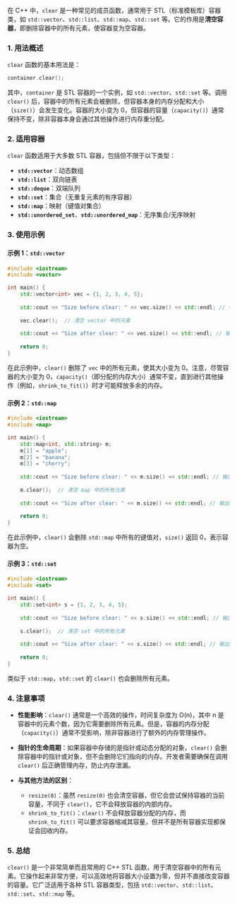 在 C++ 中，`clear` 是一种常见的成员函数，通常用于 STL（标准模板库）容器类，如 `std::vector`、`std::list`、`std::map`、`std::set` 等。它的作用是**清空容器**，即删除容器中的所有元素，使容器变为空容器。

### 1. 用法概述

`clear` 函数的基本用法是：

```cpp
container.clear();
```

其中，`container` 是 STL 容器的一个实例，如 `std::vector`、`std::set` 等。调用 `clear()` 后，容器中的所有元素会被删除，但容器本身的内存分配和大小（`size()`）会发生变化。容器的大小变为 0，但容器的容量（`capacity()`）通常保持不变，除非容器本身会通过其他操作进行内存重分配。

### 2. 适用容器

`clear` 函数适用于大多数 STL 容器，包括但不限于以下类型：

- **`std::vector`**：动态数组
- **`std::list`**：双向链表
- **`std::deque`**：双端队列
- **`std::set`**：集合（无重复元素的有序容器）
- **`std::map`**：映射（键值对集合）
- **`std::unordered_set`**、**`std::unordered_map`**：无序集合/无序映射

### 3. 使用示例

#### 示例 1：`std::vector`

```cpp
#include <iostream>
#include <vector>

int main() {
    std::vector<int> vec = {1, 2, 3, 4, 5};
    
    std::cout << "Size before clear: " << vec.size() << std::endl; // 输出 5
    
    vec.clear();  // 清空 vector 中的元素
    
    std::cout << "Size after clear: " << vec.size() << std::endl; // 输出 0
    
    return 0;
}
```

在此示例中，`clear()` 删除了 `vec` 中的所有元素，使其大小变为 0。注意，尽管容器的大小变为 0，`capacity()`（即分配的内存大小）通常不变，直到进行其他操作（例如，`shrink_to_fit()`）时才可能释放多余的内存。

#### 示例 2：`std::map`

```cpp
#include <iostream>
#include <map>

int main() {
    std::map<int, std::string> m;
    m[1] = "apple";
    m[2] = "banana";
    m[3] = "cherry";
    
    std::cout << "Size before clear: " << m.size() << std::endl; // 输出 3
    
    m.clear();  // 清空 map 中的所有元素
    
    std::cout << "Size after clear: " << m.size() << std::endl; // 输出 0
    
    return 0;
}
```

在此示例中，`clear()` 会删除 `std::map` 中所有的键值对，`size()` 返回 0，表示容器为空。

#### 示例 3：`std::set`

```cpp
#include <iostream>
#include <set>

int main() {
    std::set<int> s = {1, 2, 3, 4, 5};
    
    std::cout << "Size before clear: " << s.size() << std::endl; // 输出 5
    
    s.clear();  // 清空 set 中的所有元素
    
    std::cout << "Size after clear: " << s.size() << std::endl; // 输出 0
    
    return 0;
}
```

类似于 `std::map`，`std::set` 的 `clear()` 也会删除所有元素。

### 4. 注意事项

- **性能影响**：`clear()` 通常是一个高效的操作，时间复杂度为 O(n)，其中 n 是容器中的元素个数，因为它需要删除所有元素。但是，容器的内存分配（`capacity()`）通常不受影响，除非容器进行了额外的内存管理操作。
  
- **指针的生命周期**：如果容器中存储的是指针或动态分配的对象，`clear()` 会删除容器中的指针或对象，但不会删除它们指向的内存。开发者需要确保在调用 `clear()` 后正确管理内存，防止内存泄漏。

- **与其他方法的区别**：
  - `resize(0)`：虽然 `resize(0)` 也会清空容器，但它会尝试保持容器的当前容量，不同于 `clear()`，它不会释放容器的内部内存。
  - `shrink_to_fit()`：`clear()` 不会释放容器分配的内存，而 `shrink_to_fit()` 可以要求容器缩减其容量，但并不是所有容器实现都保证会回收内存。

### 5. 总结

`clear()` 是一个非常简单而且常用的 C++ STL 函数，用于清空容器中的所有元素。它操作起来非常方便，可以高效地将容器大小设置为零，但并不直接改变容器的容量。它广泛适用于各种 STL 容器类型，包括 `std::vector`、`std::list`、`std::set`、`std::map` 等。
